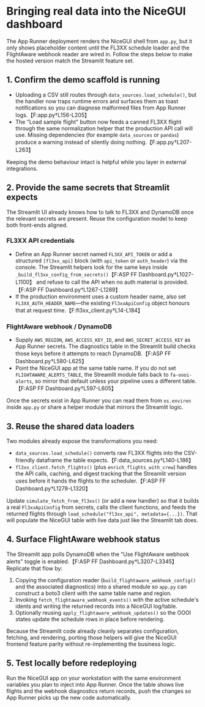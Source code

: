 # Bringing real data into the NiceGUI dashboard

The App Runner deployment renders the NiceGUI shell from `app.py`, but it only
shows placeholder content until the FL3XX schedule loader and the FlightAware
webhook reader are wired in. Follow the steps below to make the hosted version
match the Streamlit feature set.

## 1. Confirm the demo scaffold is running

* Uploading a CSV still routes through `data_sources.load_schedule()`, but the
  handler now traps runtime errors and surfaces them as toast notifications so
  you can diagnose malformed files from App Runner logs.【F:app.py†L156-L205】
* The "Load sample flight" button now feeds a canned FL3XX flight through the
  same normalization helper that the production API call will use. Missing
  dependencies (for example `data_sources` or `pandas`) produce a warning
  instead of silently doing nothing.【F:app.py†L207-L263】

Keeping the demo behaviour intact is helpful while you layer in external
integrations.

## 2. Provide the same secrets that Streamlit expects

The Streamlit UI already knows how to talk to FL3XX and DynamoDB once the
relevant secrets are present. Reuse the configuration model to keep both
front-ends aligned.

### FL3XX API credentials

* Define an App Runner secret named `FL3XX_API_TOKEN` or add a structured
  `[fl3xx_api]` block (with `api_token` or `auth_header`) via the console. The
  Streamlit helpers look for the same keys inside `_build_fl3xx_config_from_secrets()`【F:ASP FF Dashboard.py†L1027-L1100】
  and refuse to call the API when no auth material is provided.【F:ASP FF Dashboard.py†L1267-L1289】
* If the production environment uses a custom header name, also set
  `FL3XX_AUTH_HEADER_NAME`—the existing `Fl3xxApiConfig` object honours that at
  request time.【F:fl3xx_client.py†L14-L184】

### FlightAware webhook / DynamoDB

* Supply `AWS_REGION`, `AWS_ACCESS_KEY_ID`, and `AWS_SECRET_ACCESS_KEY` as App
  Runner secrets. The diagnostics table in the Streamlit build checks those keys
  before it attempts to reach DynamoDB.【F:ASP FF Dashboard.py†L580-L625】
* Point the NiceGUI app at the same table name. If you do not set
  `FLIGHTAWARE_ALERTS_TABLE`, the Streamlit module falls back to `fa-oooi-alerts`,
  so mirror that default unless your pipeline uses a different table.【F:ASP FF Dashboard.py†L597-L605】

Once the secrets exist in App Runner you can read them from `os.environ` inside
`app.py` or share a helper module that mirrors the Streamlit logic.

## 3. Reuse the shared data loaders

Two modules already expose the transformations you need:

* `data_sources.load_schedule()` converts raw FL3XX flights into the CSV-friendly
  dataframe the table expects.【F:data_sources.py†L140-L186】
* `fl3xx_client.fetch_flights()` (plus `enrich_flights_with_crew`) handles the
  API calls, caching, and digest tracking that the Streamlit version uses before
  it hands the flights to the scheduler.【F:ASP FF Dashboard.py†L1278-L1320】

Update `simulate_fetch_from_fl3xx()` (or add a new handler) so that it builds a
real `Fl3xxApiConfig` from secrets, calls the client functions, and feeds the
returned flights through `load_schedule("fl3xx_api", metadata={...})`. That will
populate the NiceGUI table with live data just like the Streamlit tab does.

## 4. Surface FlightAware webhook status

The Streamlit app polls DynamoDB when the "Use FlightAware webhook alerts" toggle
is enabled.【F:ASP FF Dashboard.py†L3207-L3345】 Replicate that flow by:

1. Copying the configuration reader (`build_flightaware_webhook_config()` and
   the associated diagnostics) into a shared module so `app.py` can construct a
   boto3 client with the same table name and region.
2. Invoking `fetch_flightaware_webhook_events()` with the active schedule's
   idents and writing the returned records into a NiceGUI log/table.
3. Optionally reusing `apply_flightaware_webhook_updates()` so the OOOI states
   update the schedule rows in place before rendering.

Because the Streamlit code already cleanly separates configuration, fetching, and
rendering, porting those helpers will give the NiceGUI frontend feature parity
without re-implementing the business logic.

## 5. Test locally before redeploying

Run the NiceGUI app on your workstation with the same environment variables you
plan to inject into App Runner. Once the table shows live flights and the
webhook diagnostics return records, push the changes so App Runner picks up the
new code automatically.

